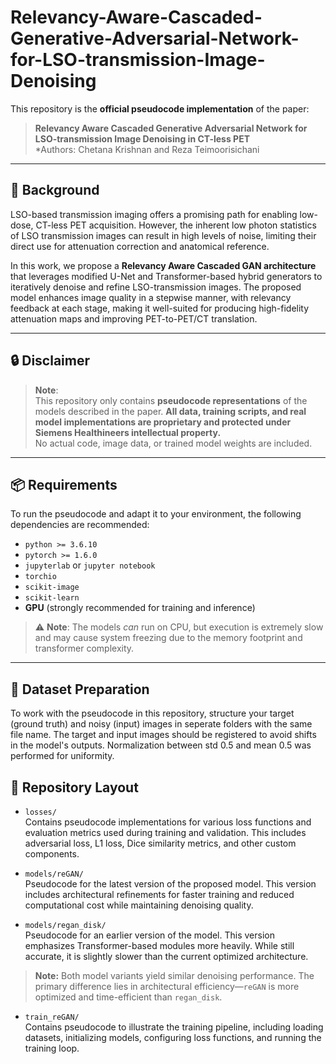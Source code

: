 # Relevancy-Aware-Cascaded-Generative-Adversarial-Network-for-LSO-transmission-Image-Denoising

This repository is the **official pseudocode implementation** of the paper:

> **Relevancy Aware Cascaded Generative Adversarial Network for LSO-transmission Image Denoising in CT-less PET**  
> *Authors: Chetana Krishnan and Reza Teimoorisichani 

---

## 📄 Background

LSO-based transmission imaging offers a promising path for enabling low-dose, CT-less PET acquisition. However, the inherent low photon statistics of LSO transmission images can result in high levels of noise, limiting their direct use for attenuation correction and anatomical reference.

In this work, we propose a **Relevancy Aware Cascaded GAN architecture** that leverages modified U-Net and Transformer-based hybrid generators to iteratively denoise and refine LSO-transmission images. The proposed model enhances image quality in a stepwise manner, with relevancy feedback at each stage, making it well-suited for producing high-fidelity attenuation maps and improving PET-to-PET/CT translation. 

---

## 🔒 Disclaimer

> **Note**:  
> This repository only contains **pseudocode representations** of the models described in the paper. **All data, training scripts, and real model implementations are proprietary and protected under Siemens Healthineers intellectual property.**  
> No actual code, image data, or trained model weights are included.

---

## 📦 Requirements

To run the pseudocode and adapt it to your environment, the following dependencies are recommended:

- `python >= 3.6.10`
- `pytorch >= 1.6.0`
- `jupyterlab` or `jupyter notebook`
- `torchio`
- `scikit-image`
- `scikit-learn`
- **GPU** (strongly recommended for training and inference)

> ⚠️ **Note**: The models *can* run on CPU, but execution is extremely slow and may cause system freezing due to the memory footprint and transformer complexity.

---

## 🧾 Dataset Preparation

To work with the pseudocode in this repository, structure your target (ground truth) and noisy (input) images in seperate folders with the same file name. The target and input images should be registered to avoid shifts in the model's outputs. Normalization between std 0.5 and mean 0.5 was performed for uniformity. 

## 📁 Repository Layout

- `losses/`  
  Contains pseudocode implementations for various loss functions and evaluation metrics used during training and validation. This includes adversarial loss, L1 loss, Dice similarity metrics, and other custom components.

- `models/reGAN/`  
  Pseudocode for the latest version of the proposed model. This version includes architectural refinements for faster training and reduced computational cost while maintaining denoising quality.

- `models/regan_disk/`  
  Pseudocode for an earlier version of the model. This version emphasizes Transformer-based modules more heavily. While still accurate, it is slightly slower than the current optimized architecture.

> **Note:** Both model variants yield similar denoising performance. The primary difference lies in architectural efficiency—`reGAN` is more optimized and time-efficient than `regan_disk`.

- `train_reGAN/`  
  Contains pseudocode to illustrate the training pipeline, including loading datasets, initializing models, configuring loss functions, and running the training loop.


